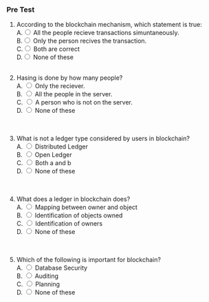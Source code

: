 ### Pre Test
1. According to the blockchain mechanism, which statement is true:
                        <br>
                        A.<input type="radio" name="but" id="rb11" onclick="click1();">&nbsp;All the people recieve transactions simuntaneously.
                        <br>
                        B.<input type="radio" name="but" id="rb12" onclick="click1();">&nbsp;Only the person recives the transaction.
                        <br>
                        C.<input type="radio" name="but" id="rb13" onclick="click1();">&nbsp;Both are correct
                        <br>
                        D.<input type="radio" name="but" id="rb14" onclick="click1();">&nbsp;None of these
                        <br>
                        <p id = "p1"></p>
                        <br>
 2. Hasing is done by how many people?
                        <br>
                        A. <input type="radio" name="but2" id="rb21" onclick="click2();">&nbsp;Only the reciever.
                        <br>
                        B. <input type="radio" name="but2" id="rb22" onclick="click2();">&nbsp;All the people in the server.
                        <br>
                        C. <input type="radio" name="but2" id="rb23" onclick="click2();">&nbsp;A person who is not on the server.
                        <br>
                        D. <input type="radio" name="but2" id="rb24" onclick="click2();">&nbsp;None of these
                        <br><br>
                        <p id = "p2"></p>
                        <br>
 3. What is not a ledger type considered by users in blockchain?
                       <br>
                        A. <input type="radio" name="but3" id="rb31" onclick="click3();">&nbsp;Distributed Ledger
                        <br>
                        B. <input type="radio" name="but3" id="rb32" onclick="click3();">&nbsp;Open Ledger
                        <br>
                        C. <input type="radio" name="but3" id="rb33" onclick="click3();">&nbsp;Both a and b
                        <br>
                        D. <input type="radio" name="but3" id="rb34" onclick="click3();">&nbsp;None of these
                        <br><br>
                        <p id = "p3"></p>
                        <br>
 4. What does a ledger in blockchain does?
                        <br>
                        A. <input type="radio" name="but4" id="rb41" onclick="click4();">&nbsp;Mapping between owner and object
                        <br>
                        B. <input type="radio" name="but4" id="rb42" onclick="click4();">&nbsp;Identification of objects owned
                        <br>
                        C. <input type="radio" name="but4" id="rb43" onclick="click4();">&nbsp;Identification of owners
                        <br>
                        D. <input type="radio" name="but4" id="rb44" onclick="click4();">&nbsp;None of these
                        <br><br>
                        <p id = "p4"></p>
                        <br>
 5. Which of the following is important for blockchain?
                         <br>
                        A. <input type="radio" name="but5" id="rb51" onclick="click5();">&nbsp;Database Security
                        <br>
                        B. <input type="radio" name="but5" id="rb52" onclick="click5();">&nbsp;Auditing
                        <br>
                        C. <input type="radio" name="but5" id="rb53" onclick="click5();">&nbsp;Planning
                        <br>
                        D. <input type="radio" name="but5" id="rb54" onclick="click5();">&nbsp;None of these
                        <br><br>
                        <p id = "p5"></p>
                        <br>                     
